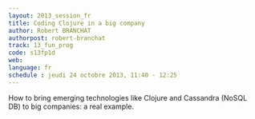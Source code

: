 ```yaml
---
layout: 2013_session_fr
title: Coding Clojure in a big company
author: Robert BRANCHAT
authorpost: robert-branchat
track: 13_fun_prog
code: s13fp1d
web: 
language: fr
schedule : jeudi 24 octobre 2013, 11:40 - 12:25
---
```


How to bring emerging technologies like Clojure and Cassandra (NoSQL DB) to big companies: a real example.

